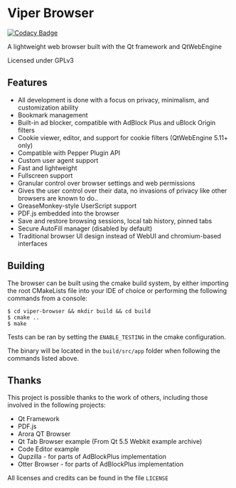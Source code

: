 # Viper Browser

[![Codacy Badge](https://api.codacy.com/project/badge/Grade/faef22a2f30e4f1cbea3b15db777cab3)](https://www.codacy.com/app/LeFroid/Viper-Browser?utm_source=github.com&amp;utm_medium=referral&amp;utm_content=LeFroid/Viper-Browser&amp;utm_campaign=Badge_Grade)

A lightweight web browser built with the Qt framework and QtWebEngine

Licensed under GPLv3

## Features

*   All development is done with a focus on privacy, minimalism, and customization ability
*   Bookmark management
*   Built-in ad blocker, compatible with AdBlock Plus and uBlock Origin filters
*   Cookie viewer, editor, and support for cookie filters (QtWebEngine 5.11+ only)
*   Compatible with Pepper Plugin API
*   Custom user agent support
*   Fast and lightweight
*   Fullscreen support
*   Granular control over browser settings and web permissions
*   Gives the user control over their data, no invasions of privacy like other browsers are known to do..
*   GreaseMonkey-style UserScript support
*   PDF.js embedded into the browser
*   Save and restore browsing sessions, local tab history, pinned tabs
*   Secure AutoFill manager (disabled by default)
*   Traditional browser UI design instead of WebUI and chromium-based interfaces

## Building

The browser can be built using the cmake build system, by either importing the root CMakeLists file into your IDE of choice or performing the following commands from a console:

```console
$ cd viper-browser && mkdir build && cd build
$ cmake ..
$ make
```

Tests can be ran by setting the `ENABLE_TESTING` in the cmake configuration.

The binary will be located in the `build/src/app` folder when following the commands listed above.

## Thanks

This project is possible thanks to the work of others, including those involved in the following projects:

*   Qt Framework
*   PDF.js 
*   Arora QT Browser
*   Qt Tab Browser example (From Qt 5.5 Webkit example archive)
*   Code Editor example
*   Qupzilla - for parts of AdBlockPlus implementation
*   Otter Browser - for parts of AdBlockPlus implementation

All licenses and credits can be found in the file `LICENSE`

